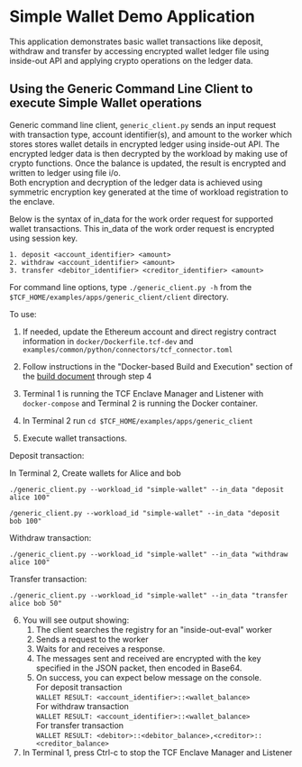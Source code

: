 # Simple Wallet Demo Application

This application demonstrates basic wallet transactions like deposit, withdraw and transfer
by accessing encrypted wallet ledger file using inside-out API and applying crypto operations
on the ledger data.

## Using the Generic Command Line Client to execute Simple Wallet operations

Generic command line client, `generic_client.py` sends an input request
with transaction type, account identifier(s), and amount to the worker
which stores stores wallet details in encrypted ledger using inside-out API.
The encrypted ledger data is then decrypted by the workload by making use of crypto functions.
Once the balance is updated, the result is encrypted and written to ledger using file i/o.  
Both encryption and decryption of the ledger data is achieved using symmetric encryption key generated 
at the time of workload registration to the enclave.

Below is the syntax of in_data for the work order request for supported wallet transactions. 
This in_data of the work order request is encrypted using session key.  
 
```
1. deposit <account_identifier> <amount>
2. withdraw <account_identifier> <amount>
3. transfer <debitor_identifier> <creditor_identifier> <amount>
```

For command line options, type `./generic_client.py -h` from the
`$TCF_HOME/examples/apps/generic_client/client` directory.

To use:

1.  If needed, update the Ethereum account and direct registry contract
    information in `docker/Dockerfile.tcf-dev` and
    `examples/common/python/connectors/tcf_connector.toml`
2.  Follow instructions in the "Docker-based Build and Execution" section of
    the [build document](../../../BUILD.md#dockerbuild) through step 4
3.  Terminal 1 is running the TCF Enclave Manager and Listener with
    `docker-compose` and Terminal 2 is running the Docker container.
4.  In Terminal 2 run `cd $TCF_HOME/examples/apps/generic_client` 

5. Execute wallet transactions.

Deposit transaction:  

In Terminal 2, Create wallets for Alice and bob  

```
./generic_client.py --workload_id "simple-wallet" --in_data "deposit alice 100"  

/generic_client.py --workload_id "simple-wallet" --in_data "deposit bob 100"  
```

Withdraw transaction:  

``` 
./generic_client.py --workload_id "simple-wallet" --in_data "withdraw alice 100"    
```

Transfer transaction:  

``` 
./generic_client.py --workload_id "simple-wallet" --in_data "transfer alice bob 50"  
```

6.  You will see output showing:
    1. The client searches the registry for an "inside-out-eval" worker
    2. Sends a request to the worker
    3. Waits for and receives a response.
    4. The messages sent and received are encrypted with the key specified
       in the JSON packet, then encoded in Base64.
    5. On success, you can expect below message on the console.  
       For deposit transaction  
       `WALLET RESULT: <account_identifier>::<wallet_balance>`  
       For withdraw transaction  
       `WALLET RESULT: <account_identifier>::<wallet_balance>`  
       For transfer transaction  
       `WALLET RESULT: <debitor>::<debitor_balance>,<creditor>::<creditor_balance>`  
7.  In Terminal 1, press Ctrl-c to stop the TCF Enclave Manager and Listener
